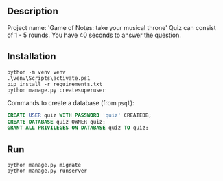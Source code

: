 ## Description
Project name: 'Game of Notes: take your musical throne'
Quiz can consist of 1 - 5 rounds.
You have 40 seconds to answer the question.
## Installation

```shell
python -m venv venv
.\venv\Scripts\activate.ps1
pip install -r requirements.txt
python manage.py createsuperuser
```

Commands to create a database (from `psql`):
```sql
CREATE USER quiz WITH PASSWORD 'quiz' CREATEDB;
CREATE DATABASE quiz OWNER quiz;
GRANT ALL PRIVILEGES ON DATABASE quiz TO quiz;
```

## Run

```shell
python manage.py migrate
python manage.py runserver
```
